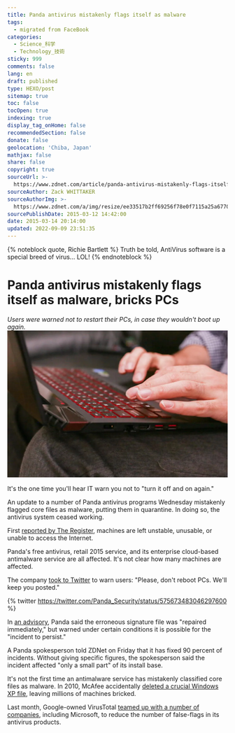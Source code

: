 ```yaml
---
title: Panda antivirus mistakenly flags itself as malware
tags:
  - migrated from FaceBook
categories:
  - Science_科学
  - Technology_技術
sticky: 999
comments: false
lang: en
draft: published
type: HEXO/post
sitemap: true
toc: false
tocOpen: true
indexing: true
display_tag_onHome: false
recommendedSection: false
donate: false
geolocation: 'Chiba, Japan'
mathjax: false
share: false
copyright: true
sourceUrl: >-
  https://www.zdnet.com/article/panda-antivirus-mistakenly-flags-itself-as-malware-breaks-pcs/
sourceAuthor: Zack WHITTAKER
sourceAuthorImg: >-
  https://www.zdnet.com/a/img/resize/ee33517b2ff69256f78e0f7115a25a67703ee4e4/2016/08/12/d30657a3-a2c1-494b-9c32-8ac3bfad388e/zack-whittaker-hs2016-rtsquare-1.jpg?auto=webp&fit=crop&height=192&width=192
sourcePublishDate: 2015-03-12 14:42:00
date: 2015-03-14 20:14:00
updated: 2022-09-09 23:51:35
---
```

{% noteblock quote, Richie Bartlett %}
Truth be told, AntiVirus software is a special breed of virus... LOL!
{% endnoteblock %}

# Panda antivirus mistakenly flags itself as malware, bricks PCs
*Users were warned not to restart their PCs, in case they wouldn't boot up again.*
![CNET/CBS Interactive](./Panda-antivirus-mistakenly-flags-itself-as-malware/pc.webp)

It's the one time you'll hear IT warn you not to "turn it off and on again."

An update to a number of Panda antivirus programs Wednesday mistakenly flagged core files as malware, putting them in quarantine. In doing so, the antivirus system ceased working.

First [reported by The Register](http://www.theregister.co.uk/2015/03/11/panda_antivirus_update_self_pwn/), machines are left unstable, unusable, or unable to access the Internet.

Panda's free antivirus, retail 2015 service, and its enterprise cloud-based antimalware service are all affected. It's not clear how many machines are affected.

The company [took to Twitter](https://twitter.com/Panda_Security/status/575673483046297600) to warn users: "Please, don't reboot PCs. We'll keep you posted."

{% twitter https://twitter.com/Panda_Security/status/575673483046297600 %}

In [an advisory](http://www.pandasecurity.com/uk/homeusers/support/card?id=100045), Panda said the erroneous signature file was "repaired immediately," but warned under certain conditions it is possible for the "incident to persist."

A Panda spokesperson told ZDNet on Friday that it has fixed 90 percent of incidents. Without giving specific figures, the spokesperson said the incident affected "only a small part" of its install base.

It's not the first time an antimalware service has mistakenly classified core files as malware. In 2010, McAfee accidentally [deleted a crucial Windows XP file](https://www.zdnet.com/article/defective-mcafee-update-causes-worldwide-meltdown-of-xp-pcs/), leaving millions of machines bricked.

Last month, Google-owned VirusTotal [teamed up with a number of companies](https://www.zdnet.com/article/microsoft-google-join-forces-to-tackle-antivirus-false-positives/), including Microsoft, to reduce the number of false-flags in its antivirus products.